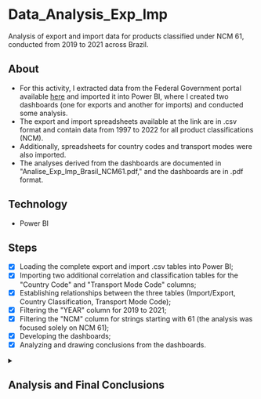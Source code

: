 # Data_Analysis_Exp_Imp
Analysis of export and import data for products classified under NCM 61, conducted from 2019 to 2021 across Brazil.

## About

- For this activity, I extracted data from the Federal Government portal available [here](https://dados.gov.br/dataset/estatisticos-do-comercio-exterior-brasileiro-de-bens/resource/d45d96ff-41e1-4c5e-bddd-5b633e1926a4?inner_span=True) and imported it into Power BI, where I created two dashboards (one for exports and another for imports) and conducted some analysis.
- The export and import spreadsheets available at the link are in .csv format and contain data from 1997 to 2022 for all product classifications (NCM).
- Additionally, spreadsheets for country codes and transport modes were also imported.
- The analyses derived from the dashboards are documented in "Analise_Exp_Imp_Brasil_NCM61.pdf," and the dashboards are in .pdf format.

## Technology

  - Power BI
  
## Steps
  
- [x] Loading the complete export and import .csv tables into Power BI;
- [x] Importing two additional correlation and classification tables for the "Country Code" and "Transport Mode Code" columns;
- [x] Establishing relationships between the three tables (Import/Export, Country Classification, Transport Mode Code);
- [x] Filtering the "YEAR" column for 2019 to 2021;
- [x] Filtering the "NCM" column for strings starting with 61 (the analysis was focused solely on NCM 61);
- [x] Developing the dashboards;
- [x] Analyzing and drawing conclusions from the dashboards.

<details>
  <summary><h2>Analysis and Final Conclusions</h2></summary>

# EXPORTS

## Exports by Year:
- A total of 80,066 exports were made during the analyzed period, totaling a value of US$ 260.84 million.
- In 2019, there were 26,673 exports, in 2020, 23,137, and in 2021, 30,256 exports.
- The number of exports in 2021 is higher compared to 2019, which is a positive sign. The year 2020 shows the lowest number among the three years, likely due to the pandemic.

## Exports by Country:
- The top 10 countries to which Brazil exports the most have remained unchanged since 2019. The rankings are as follows: Paraguay, United States, Uruguay, Bolivia, Chile, Portugal, Japan, Costa Rica, Argentina, and Ecuador, in that order.
- However, in 2021, the United States nearly caught up with Paraguay, almost tying in the number of exports (Paraguay with 3,495 and the United States with 3,477). Therefore, it is expected that the United States will surpass Paraguay for the top position in 2022.
- Additionally, the top 3, 4, and 5 positions, occupied by Uruguay, Bolivia, and Chile, respectively, previously showed a clear gap in the number of exports. In 2021, this gap became minimal. Bolivia and Chile now show similar export figures.

## Exports by Month:
- December is the month with the highest number of exports, followed by June throughout the analyzed period.
- January is the month with the lowest number of exports, followed by February.
- From March to April, the number of exports begins to reach the annual average.

## Transport Modes:
- The most commonly used transport mode is air freight, followed by road and sea transport.
- Air transport is predominantly used for exports to the United States, Chile, Portugal, Japan, Costa Rica, and Ecuador.
- For Paraguay, Uruguay, and Argentina, most exports are made by road transport.
- For Bolivia, transport is divided between air and road, but road transport is more frequent.
- Sea transport, the third most used method, is most frequent for exports to Costa Rica.

# IMPORTS

## Imports by Year:
- A total of 68,960 imports were made during the analyzed period, totaling a value of US$ 2.09 billion.
- In 2019, there were 26,917 imports, in 2020, 19,679, and in 2021, 22,364 imports.
- The number of imports in 2021 is lower than in 2019, showing a significant drop. A decline was also observed in 2020, similar to exports, but a slight increase was noted the following year.

## Imports by Country:
- The top 10 countries from which Brazil imports the most have also remained unchanged since 2019. The leading country is China, followed by Italy and Vietnam in second and third place, respectively.
- The trend is expected to continue in the same order, as these countries show a steady growth over the years.

## Imports by Month:
- February is the month with the highest number of imports, followed by March.
- April is the month with the lowest number of imports, followed by June.
- April, May, June, July, October, November, and December all show imports below the annual average, considering the entire period.

## Transport Modes:
- The most commonly used transport mode for imports is sea freight, followed by air and fictitious entry/exit.
- Sea transport is the most frequent for imports from China, Vietnam, Bangladesh, Cambodia, and Sri Lanka. Other countries tend to use air transport more.
</details>
